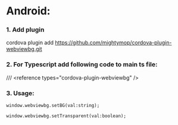 # Android:

### 1. Add plugin
cordova plugin add https://github.com/mightymop/cordova-plugin-webviewbg.git
### 2. For Typescript add following code to main ts file: 
/// &lt;reference types="cordova-plugin-webviewbg" /&gt;<br/>
### 3. Usage:
```
window.webviewbg.setBG(val:string);

window.webviewbg.setTransparent(val:boolean);

```
